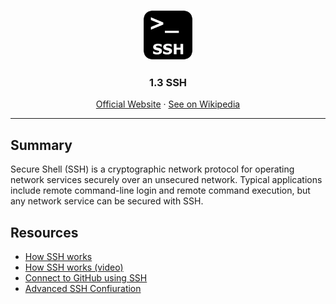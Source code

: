 <p align="center">
<img src="../../images/logos/ssh-logo.png" alt="Logo" width="80" height="80">

  <h3 align="center">1.3 SSH</h3>
  <p align="center">
    <a href="https://www.ssh.com/ssh/" target="_blank">Official Website</a>
    ·
    <a href="https://en.wikipedia.org/wiki/Secure_Shell" target="_blank">See on Wikipedia</a>
  </p>

  <hr />
</p>

## Summary

Secure Shell (SSH) is a cryptographic network protocol for operating network services securely over an unsecured network. Typical applications include remote command-line login and remote command execution, but any network service can be secured with SSH.

## Resources

- [How SSH works](https://www.hostinger.com/tutorials/ssh-tutorial-how-does-ssh-work)
- [How SSH works (video)](https://www.youtube.com/watch?v=y2SWzw9D4RA)
- [Connect to GitHub using SSH](https://help.github.com/en/articles/connecting-to-github-with-ssh)
- [Advanced SSH Confiuration](https://www.digitalocean.com/community/tutorials/how-to-configure-custom-connection-options-for-your-ssh-client)
